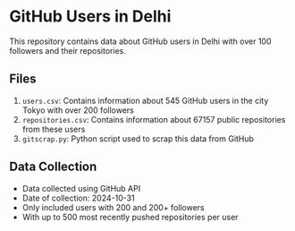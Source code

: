 # GitHub Users in Delhi

This repository contains data about GitHub users in Delhi with over 100 followers and their repositories.

## Files

1. `users.csv`: Contains information about 545 GitHub users in the city Tokyo with over 200 followers
2. `repositories.csv`: Contains information about 67157 public repositories from these users
3. `gitscrap.py`: Python script used to scrap this data from GitHub

## Data Collection

- Data collected using GitHub API
- Date of collection: 2024-10-31
- Only included users with 200 and 200+ followers
- With up to 500 most recently pushed repositories per user
